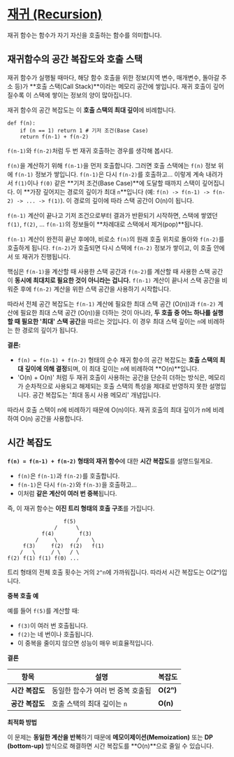 # [재귀 (Recursion)](../workbook/0x0B.md)

재귀 함수는 함수가 자기 자신을 호출하는 함수를 의미합니다.

## 재귀함수의 공간 복잡도와 호출 스택

재귀 함수가 실행될 때마다, 해당 함수 호출을 위한 정보(지역 변수, 매개변수, 돌아갈 주소 등)가 **호출 스택(Call Stack)**이라는 메모리 공간에 쌓입니다. 재귀 호출이 깊어질수록 이 스택에 쌓이는 정보의 양이 많아집니다.

재귀 함수의 공간 복잡도는 이 **호출 스택의 최대 깊이**에 비례합니다.

```
def f(n):
    if (n == 1) return 1 # 기저 조건(Base Case)
    return f(n-1) + f(n-2)
```

`f(n-1)`와 `f(n-2)`처럼 두 번 재귀 호출하는 경우를 생각해 봅시다.

`f(n)`을 계산하기 위해 `f(n-1)`을 먼저 호출합니다. 그러면 호출 스택에는 `f(n)` 정보 위에 `f(n-1)` 정보가 쌓입니다. `f(n-1)`은 다시 `f(n-2)`를 호출하고... 이렇게 계속 내려가서 `f(1)`이나 `f(0)` 같은 **기저 조건(Base Case)**에 도달할 때까지 스택이 깊어집니다. 이 **가장 깊어지는 경로의 깊이가 최대 `n`**입니다 (예: `f(n) -> f(n-1) -> f(n-2) -> ... -> f(1)`). 이 경로의 깊이에 따라 스택 공간이 O(n)이 됩니다.

`f(n-1)` 계산이 끝나고 기저 조건으로부터 결과가 반환되기 시작하면, 스택에 쌓였던 `f(1)`, `f(2)`, ... `f(n-1)`의 정보들이 **차례대로 스택에서 제거(pop)**됩니다.

`f(n-1)` 계산이 완전히 끝난 후에야, 비로소 `f(n)`의 원래 호출 위치로 돌아와 `f(n-2)`를 호출하게 됩니다. `f(n-2)`가 호출되면 다시 스택에 `f(n-2)` 정보가 쌓이고, 이 호출 안에서 또 재귀가 진행됩니다.

핵심은 `f(n-1)`을 계산할 때 사용한 스택 공간과 `f(n-2)`를 계산할 때 사용한 스택 공간이 **동시에 최대치로 필요한 것이 아니라는 겁니다.** `f(n-1)` 계산이 끝나서 스택 공간을 비워준 후에 `f(n-2)` 계산을 위한 스택 공간을 사용하기 시작합니다.

따라서 전체 공간 복잡도는 `f(n-1)` 계산에 필요한 최대 스택 공간 (O(n))과 `f(n-2)` 계산에 필요한 최대 스택 공간 (O(n))을 더하는 것이 아니라, **두 호출 중 어느 하나를 실행할 때 필요한 '최대' 스택 공간**을 따르는 것입니다. 이 경우 최대 스택 깊이는 `n`에 비례하는 한 경로의 깊이가 됩니다.

**결론:**

- `f(n) = f(n-1) + f(n-2)` 형태의 순수 재귀 함수의 공간 복잡도는 **호출 스택의 최대 깊이에 의해 결정**되며, 이 최대 깊이는 `n`에 비례하여 **O(n)**입니다.
- 'O(n) + O(n)' 처럼 두 재귀 호출이 사용하는 공간을 단순히 더하는 방식은, 메모리가 순차적으로 사용되고 해제되는 호출 스택의 특성을 제대로 반영하지 못한 설명입니다. 공간 복잡도는 '최대 동시 사용 메모리' 개념입니다.

따라서 호출 스택이 n에 비례하기 때문에 O(n)이다. 재귀 호출의 최대 깊이가 n에 비례하여 O(n) 공간을 사용합니다.

## 시간 복잡도

**`f(n) = f(n-1) + f(n-2)` 형태의 재귀 함수**에 대한 **시간 복잡도**를 설명드릴게요.

- `f(n)`은 `f(n-1)`과 `f(n-2)`를 호출합니다.
- `f(n-1)`은 다시 `f(n-2)`와 `f(n-3)`을 호출하고...
- 이처럼 **같은 계산이 여러 번 중복**됩니다.

즉, 이 재귀 함수는 **이진 트리 형태의 호출 구조**를 가집니다.

```
                  f(5)
               /      \
           f(4)        f(3)
         /     \      /    \
     f(3)     f(2)  f(2)   f(1)
    /   \     / \   / \
f(2) f(1) f(1) f(0) ...
```

트리 형태의 전체 호출 횟수는 거의 `2^n`에 가까워집니다. 따라서 시간 복잡도는 O(2ⁿ)입니다.

**중복 호출 예**

예를 들어 `f(5)`를 계산할 때:

* `f(3)`이 여러 번 호출됩니다.
* `f(2)`는 네 번이나 호출됩니다.
* 이 중복을 줄이지 않으면 성능이 매우 비효율적입니다.


**결론**

| 항목         | 설명                  | 복잡도       |
| ---------- | ------------------- | --------- |
| **시간 복잡도** | 동일한 함수가 여러 번 중복 호출됨 | **O(2ⁿ)** |
| **공간 복잡도** | 호출 스택의 최대 깊이는 `n`   | **O(n)**  |

**최적화 방법**

이 문제는 **동일한 계산을 반복**하기 때문에 **메모이제이션(Memoization)** 또는 **DP (bottom-up)** 방식으로 해결하면 시간 복잡도를 \*\*O(n)\*\*으로 줄일 수 있습니다.